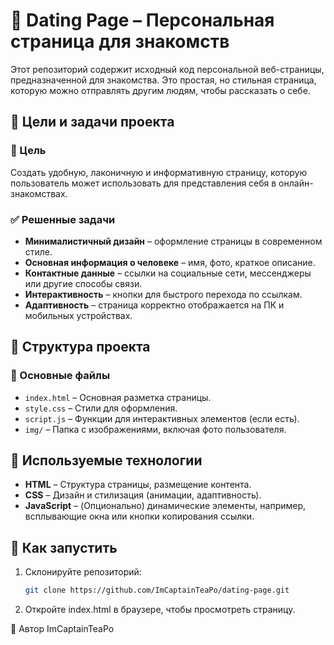 # 💖 Dating Page – Персональная страница для знакомств

Этот репозиторий содержит исходный код персональной веб-страницы, предназначенной для знакомства. Это простая, но стильная страница, которую можно отправлять другим людям, чтобы рассказать о себе.

## 🎯 Цели и задачи проекта

### 🔹 Цель
Создать удобную, лаконичную и информативную страницу, которую пользователь может использовать для представления себя в онлайн-знакомствах.

### ✅ Решенные задачи
- **Минималистичный дизайн** – оформление страницы в современном стиле.
- **Основная информация о человеке** – имя, фото, краткое описание.
- **Контактные данные** – ссылки на социальные сети, мессенджеры или другие способы связи.
- **Интерактивность** – кнопки для быстрого перехода по ссылкам.
- **Адаптивность** – страница корректно отображается на ПК и мобильных устройствах.

## 📂 Структура проекта

### 🔹 Основные файлы
- `index.html` – Основная разметка страницы.
- `style.css` – Стили для оформления.
- `script.js` – Функции для интерактивных элементов (если есть).
- `img/` – Папка с изображениями, включая фото пользователя.

## 🎨 Используемые технологии

- **HTML** – Структура страницы, размещение контента.
- **CSS** – Дизайн и стилизация (анимации, адаптивность).
- **JavaScript** – (Опционально) динамические элементы, например, всплывающие окна или кнопки копирования ссылки.

## 🚀 Как запустить

1. Склонируйте репозиторий:
   ```bash
   git clone https://github.com/ImCaptainTeaPo/dating-page.git
2. Откройте index.html в браузере, чтобы просмотреть страницу.

👤 Автор
ImCaptainTeaPo
